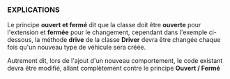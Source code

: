 ### EXPLICATIONS

Le principe **ouvert et fermé** dit que la classe doit être **ouverte** pour l'extension et **fermée** pour le changement, cependant dans l'exemple ci-dessous, la méthode **drive** de la classe **Driver** devra être changée chaque fois qu'un nouveau type de véhicule sera créée. 

Autrement dit, lors de l'ajout d'un nouveau comportement, le code existant devra être modifié, allant complètement contre le principe **Ouvert / Fermé**

